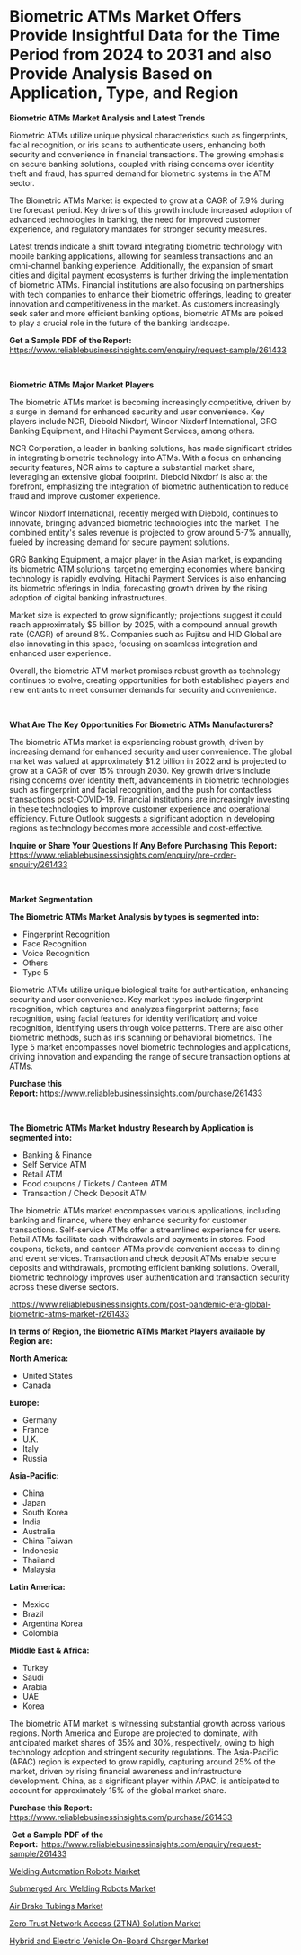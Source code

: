 <p><h1>Biometric ATMs Market Offers Provide Insightful Data for the Time Period from 2024 to 2031 and also Provide Analysis Based on Application, Type, and Region</h1></p><p><strong>Biometric ATMs Market Analysis and Latest Trends</strong></p>
<p><p>Biometric ATMs utilize unique physical characteristics such as fingerprints, facial recognition, or iris scans to authenticate users, enhancing both security and convenience in financial transactions. The growing emphasis on secure banking solutions, coupled with rising concerns over identity theft and fraud, has spurred demand for biometric systems in the ATM sector. </p><p>The Biometric ATMs Market is expected to grow at a CAGR of 7.9% during the forecast period. Key drivers of this growth include increased adoption of advanced technologies in banking, the need for improved customer experience, and regulatory mandates for stronger security measures. </p><p>Latest trends indicate a shift toward integrating biometric technology with mobile banking applications, allowing for seamless transactions and an omni-channel banking experience. Additionally, the expansion of smart cities and digital payment ecosystems is further driving the implementation of biometric ATMs. Financial institutions are also focusing on partnerships with tech companies to enhance their biometric offerings, leading to greater innovation and competitiveness in the market. As customers increasingly seek safer and more efficient banking options, biometric ATMs are poised to play a crucial role in the future of the banking landscape.</p></p>
<p><strong>Get a Sample PDF of the Report:&nbsp;</strong> <a href="https://www.reliablebusinessinsights.com/enquiry/request-sample/261433?utm_campaign=97&utm_medium=2&utm_source=Github&utm_content=ia&utm_term=31102024&utm_id=biometric-atms">https://www.reliablebusinessinsights.com/enquiry/request-sample/261433</a></p>
<p>&nbsp;</p>
<p><strong>Biometric ATMs Major Market Players</strong></p>
<p><p>The biometric ATMs market is becoming increasingly competitive, driven by a surge in demand for enhanced security and user convenience. Key players include NCR, Diebold Nixdorf, Wincor Nixdorf International, GRG Banking Equipment, and Hitachi Payment Services, among others. </p><p>NCR Corporation, a leader in banking solutions, has made significant strides in integrating biometric technology into ATMs. With a focus on enhancing security features, NCR aims to capture a substantial market share, leveraging an extensive global footprint. Diebold Nixdorf is also at the forefront, emphasizing the integration of biometric authentication to reduce fraud and improve customer experience.</p><p>Wincor Nixdorf International, recently merged with Diebold, continues to innovate, bringing advanced biometric technologies into the market. The combined entity's sales revenue is projected to grow around 5-7% annually, fueled by increasing demand for secure payment solutions.</p><p>GRG Banking Equipment, a major player in the Asian market, is expanding its biometric ATM solutions, targeting emerging economies where banking technology is rapidly evolving. Hitachi Payment Services is also enhancing its biometric offerings in India, forecasting growth driven by the rising adoption of digital banking infrastructures.</p><p>Market size is expected to grow significantly; projections suggest it could reach approximately $5 billion by 2025, with a compound annual growth rate (CAGR) of around 8%. Companies such as Fujitsu and HID Global are also innovating in this space, focusing on seamless integration and enhanced user experience.</p><p>Overall, the biometric ATM market promises robust growth as technology continues to evolve, creating opportunities for both established players and new entrants to meet consumer demands for security and convenience.</p></p>
<p>&nbsp;</p>
<p><strong>What Are The Key Opportunities For Biometric ATMs Manufacturers?</strong></p>
<p><p>The biometric ATMs market is experiencing robust growth, driven by increasing demand for enhanced security and user convenience. The global market was valued at approximately $1.2 billion in 2022 and is projected to grow at a CAGR of over 15% through 2030. Key growth drivers include rising concerns over identity theft, advancements in biometric technologies such as fingerprint and facial recognition, and the push for contactless transactions post-COVID-19. Financial institutions are increasingly investing in these technologies to improve customer experience and operational efficiency. Future Outlook suggests a significant adoption in developing regions as technology becomes more accessible and cost-effective.</p></p>
<p><strong>Inquire or Share Your Questions If Any Before Purchasing This Report:</strong> <a href="https://www.reliablebusinessinsights.com/enquiry/pre-order-enquiry/261433?utm_campaign=97&utm_medium=2&utm_source=Github&utm_content=ia&utm_term=31102024&utm_id=biometric-atms">https://www.reliablebusinessinsights.com/enquiry/pre-order-enquiry/261433</a></p>
<p>&nbsp;</p>
<p><strong>Market Segmentation</strong></p>
<p><strong>The Biometric ATMs Market Analysis by types is segmented into:</strong></p>
<p><ul><li>Fingerprint Recognition</li><li>Face Recognition</li><li>Voice Recognition</li><li>Others</li><li>Type 5</li></ul></p>
<p><p>Biometric ATMs utilize unique biological traits for authentication, enhancing security and user convenience. Key market types include fingerprint recognition, which captures and analyzes fingerprint patterns; face recognition, using facial features for identity verification; and voice recognition, identifying users through voice patterns. There are also other biometric methods, such as iris scanning or behavioral biometrics. The Type 5 market encompasses novel biometric technologies and applications, driving innovation and expanding the range of secure transaction options at ATMs.</p></p>
<p><strong>Purchase this Report:&nbsp;</strong><a href="https://www.reliablebusinessinsights.com/purchase/261433?utm_campaign=97&utm_medium=2&utm_source=Github&utm_content=ia&utm_term=31102024&utm_id=biometric-atms">https://www.reliablebusinessinsights.com/purchase/261433</a></p>
<p>&nbsp;</p>
<p><strong>The Biometric ATMs Market Industry Research by Application is segmented into:</strong></p>
<p><ul><li>Banking & Finance</li><li>Self Service ATM</li><li>Retail ATM</li><li>Food coupons / Tickets / Canteen ATM</li><li>Transaction / Check Deposit ATM</li></ul></p>
<p><p>The biometric ATMs market encompasses various applications, including banking and finance, where they enhance security for customer transactions. Self-service ATMs offer a streamlined experience for users. Retail ATMs facilitate cash withdrawals and payments in stores. Food coupons, tickets, and canteen ATMs provide convenient access to dining and event services. Transaction and check deposit ATMs enable secure deposits and withdrawals, promoting efficient banking solutions. Overall, biometric technology improves user authentication and transaction security across these diverse sectors.</p></p>
<p><a href="https://www.reliablebusinessinsights.com/post-pandemic-era-global-biometric-atms-market-r261433?utm_campaign=97&utm_medium=2&utm_source=Github&utm_content=ia&utm_term=31102024&utm_id=biometric-atms">&nbsp;https://www.reliablebusinessinsights.com/post-pandemic-era-global-biometric-atms-market-r261433</a></p>
<p><strong>In terms of Region, the Biometric ATMs Market Players available by Region are:</strong></p>
<p>
    <p> <strong> North America: </strong>
        <ul>
            <li>United States</li>
            <li>Canada</li>
        </ul>
        </p> 
    <p> <strong> Europe: </strong>
        <ul>
            <li>Germany</li>
            <li>France</li>
            <li>U.K.</li>
            <li>Italy</li>
            <li>Russia</li>
        </ul>
        </p> 
    <p> <strong> Asia-Pacific: </strong>
        <ul>
            <li>China</li>
            <li>Japan</li>
            <li>South Korea</li>
            <li>India</li>
            <li>Australia</li>
            <li>China Taiwan</li>
            <li>Indonesia</li>
            <li>Thailand</li>
            <li>Malaysia</li>
        </ul>
        </p> 
    <p> <strong> Latin America: </strong>
        <ul>
            <li>Mexico</li>
            <li>Brazil</li>
            <li>Argentina Korea</li>
            <li>Colombia</li>
        </ul>
        </p> 
    <p> <strong> Middle East & Africa: </strong>
        <ul>
            <li>Turkey</li>
            <li>Saudi</li>
            <li>Arabia</li>
            <li>UAE</li>
            <li>Korea</li>
        </ul>
    </p>
    </p>
<p><p>The biometric ATM market is witnessing substantial growth across various regions. North America and Europe are projected to dominate, with anticipated market shares of 35% and 30%, respectively, owing to high technology adoption and stringent security regulations. The Asia-Pacific (APAC) region is expected to grow rapidly, capturing around 25% of the market, driven by rising financial awareness and infrastructure development. China, as a significant player within APAC, is anticipated to account for approximately 15% of the global market share.</p></p>
<p><strong>Purchase this Report: </strong><a href="https://www.reliablebusinessinsights.com/purchase/261433?utm_campaign=97&utm_medium=2&utm_source=Github&utm_content=ia&utm_term=31102024&utm_id=biometric-atms">https://www.reliablebusinessinsights.com/purchase/261433</a></p>
<p>&nbsp;<strong>Get a Sample PDF of the Report:&nbsp;&nbsp;</strong><a href="https://www.reliablebusinessinsights.com/enquiry/request-sample/261433?utm_campaign=97&utm_medium=2&utm_source=Github&utm_content=ia&utm_term=31102024&utm_id=biometric-atms">https://www.reliablebusinessinsights.com/enquiry/request-sample/261433</a></p>
<p><strong></strong></p>
<p><p><a href="https://issuu.com/reportprime-2/docs/welding-automation-robots-market-si_baaadf9345a454?utm_campaign=97&utm_medium=2&utm_source=Github&utm_content=ia&utm_term=31102024&utm_id=biometric-atms">Welding Automation Robots Market</a></p><p><a href="https://issuu.com/reportprime-2/docs/submerged-arc-welding-robots-market_6552b2a117bd9b?utm_campaign=97&utm_medium=2&utm_source=Github&utm_content=ia&utm_term=31102024&utm_id=biometric-atms">Submerged Arc Welding Robots Market</a></p><p><a href="https://github.com/yoreivesal/Market-Research-Report-List-1/blob/main/air-brake-tubings-market.md?utm_campaign=97&utm_medium=2&utm_source=Github&utm_content=ia&utm_term=31102024&utm_id=biometric-atms">Air Brake Tubings Market</a></p><p><a href="https://github.com/alespiliffe/Market-Research-Report-List-1/blob/main/zero-trust-network-access-ztna-solution-market.md?utm_campaign=97&utm_medium=2&utm_source=Github&utm_content=ia&utm_term=31102024&utm_id=biometric-atms">Zero Trust Network Access (ZTNA) Solution Market</a></p><p><a href="https://www.linkedin.com/pulse/emerging-trends-hybrid-electric-vehicle-on-board-charger-market-mpwle?utm_campaign=97&utm_medium=2&utm_source=Github&utm_content=ia&utm_term=31102024&utm_id=biometric-atms">Hybrid and Electric Vehicle On-Board Charger Market</a></p></p>